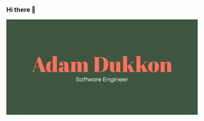 ### Hi there 👋

[![Header](https://raw.githubusercontent.com/dukkona/dukkona/master/dukkona_header.jpg "Adam Dukkon")](https://dukkon.com/)

<!--

# Hello! <img src="https://raw.githubusercontent.com/MartinHeinz/MartinHeinz/master/wave.gif" width="30px">


